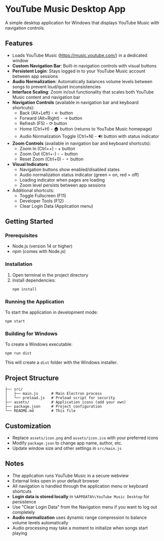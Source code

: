 # YouTube Music Desktop App

A simple desktop application for Windows that displays YouTube Music with navigation controls.

## Features

-   Loads YouTube Music (https://music.youtube.com/) in a dedicated window
-   **Custom Navigation Bar**: Built-in navigation controls with visual buttons
-   **Persistent Login**: Stays logged in to your YouTube Music account between app sessions
-   **Audio Normalization**: Automatically balances volume levels between songs to prevent loud/quiet inconsistencies
-   **Interface Scaling**: Zoom in/out functionality that scales both YouTube Music content and navigation bar
-   **Navigation Controls** (available in navigation bar and keyboard shortcuts):
    -   Back (Alt+Left) - ← button
    -   Forward (Alt+Right) - → button
    -   Refresh (F5) - ⟳ button
    -   Home (Ctrl+H) - 🏠 button (returns to YouTube Music homepage)
    -   Audio Normalization Toggle (Ctrl+N) - 🔊 button with status indicator
-   **Zoom Controls** (available in navigation bar and keyboard shortcuts):
    -   Zoom In (Ctrl++) - + button
    -   Zoom Out (Ctrl+-) - − button
    -   Reset Zoom (Ctrl+0) - ⚬ button
-   **Visual Indicators**:
    -   Navigation buttons show enabled/disabled states
    -   Audio normalization status indicator (green = on, red = off)
    -   Loading indicator when pages are loading
    -   Zoom level persists between app sessions
-   Additional shortcuts:
    -   Toggle Fullscreen (F11)
    -   Developer Tools (F12)
    -   Clear Login Data (Application menu)

## Getting Started

### Prerequisites

-   Node.js (version 14 or higher)
-   npm (comes with Node.js)

### Installation

1. Open terminal in the project directory
2. Install dependencies:
    ```
    npm install
    ```

### Running the Application

To start the application in development mode:

```
npm start
```

### Building for Windows

To create a Windows executable:

```
npm run dist
```

This will create a `dist` folder with the Windows installer.

## Project Structure

```
├── src/
│   ├── main.js      # Main Electron process
│   └── preload.js   # Preload script for security
├── assets/          # Application icons (add your own)
├── package.json     # Project configuration
└── README.md        # This file
```

## Customization

-   Replace `assets/icon.png` and `assets/icon.ico` with your preferred icons
-   Modify `package.json` to change app name, author, etc.
-   Update window size and other settings in `src/main.js`

## Notes

-   The application runs YouTube Music in a secure webview
-   External links open in your default browser
-   All navigation is handled through the application menu or keyboard shortcuts
-   **Login data is stored locally** in `%APPDATA%\YouTube Music Desktop` for persistence
-   Use "Clear Login Data" from the Navigation menu if you want to log out completely
-   **Audio normalization** uses dynamic range compression to balance volume levels automatically
-   Audio processing may take a moment to initialize when songs start playing
